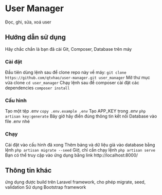 # User Manager
Đọc, ghi, sửa, xoá user
## Hướng dẫn sử dụng
Hãy chắc chắn là bạn đã cài Git, Composer, Database trên máy
### Cài đặt
Đầu tiên dùng lệnh sau để clone repo này về máy:
`git clone https://github.com/qtvhao/user-manager.git user_manager`
Mở thư mục vừa clone
`cd user_manager`
Chạy lệnh sau để composer cài đặt các dependencies
`composer install`
### Cấu hình
Tạo một tệp .env
`copy .env.example .env`
Tạo APP_KEY trong .env
`php artisan key:generate`
Bây giờ hãy điền đúng thông tin kết nối Database vào file .env nhé
### Chạy
Cài đặt vào cấu hình đã xong
Thêm bảng và dữ liệu giả vào database bằng lệnh
`php artisan migrate --seed`
Giờ, chỉ cần chạy lệnh
`php artisan serve`
Bạn có thể truy cập vào ứng dụng bằng link http://localhost:8000/
## Thông tin khác
ứng dụng được build trên Laravel framework, cho phép migrate, seed, validation
Sử dụng Bootstrap framework
